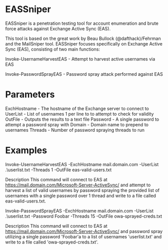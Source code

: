 # EASSniper
EASSniper is a penetration testing tool for account enumeration and brute force attacks against Exchange Active Sync (EAS). 

This tool is based on the great work by Beau Bullock (@dafthack)/Fehrman and the MailSniper tool. EASSniper focuses specifically on Exchange Active Sync (EAS), consisting of two main functions:

Invoke-UsernameHarvestEAS - Attempt to harvest active usernames via EAS

Invoke-PasswordSprayEAS - Password spray attack performed against EAS 

# Parameters
ExchHostname - The hostname of the Exchange server to connect to
UserList -  List of usernames 1 per line to to attempt to check for validity 
OutFile - Outputs the results to a text file
Password - A single password to attempt a password spray with
Domain - Domain name to prepend to usernames
Threads - Number of password spraying threads to run

# Examples
Invoke-UsernameHarvestEAS -ExchHostname mail.domain.com -UserList .\userlist.txt -Threads 1 -OutFile eas-valid-users.txt

Description
This command will connect to EAS at https://mail.domain.com/Microsoft-Server-ActiveSync/ and attempt to harvest a list of valid usernames by password spraying the provided list of usernames with a single password over 1 thread and write to a file called eas-valid-users.txt.


Invoke-PasswordSprayEAS -ExchHostname mail.domain.com -UserList .\userlist.txt -Password Foobar -Threads 15 -OutFile owa-sprayed-creds.txt

Description
This command will connect to EAS at https://mail.domain.com/Microsoft-Server-ActiveSync/ and password spray utilizing a single password 'Foobar'a to a list of usernames 'userlist.txt' and write to a file called 'owa-sprayed-creds.txt'.


